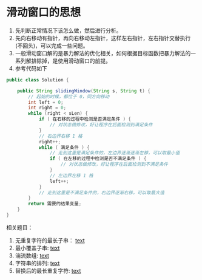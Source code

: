 # 滑动窗口的思想
1. 先判断正常情况下该怎么做，然后进行分析。
2. 先向右移动有指针，再向右移动左指针，这样左右指针，左右指针交替执行(不回头)，可以完成一些问题。
3. 一般滑动窗口解的是暴力解法的优化相关，如何根据目标函数把暴力解法的一系列解排除掉，是使用滑动窗口的前提。
4. 参考代码如下

```java
public class Solution {

    public String slidingWindow(String s, String t) {
        // 起始的时候，都位于 0，同方向移动
        int left = 0;
        int right = 0;
        while (right < sLen) {
            if ( 在右移的过程中检测是否满足条件 ) {
                // 对状态做修改，好让程序在后面检测到满足条件
            }
            // 右边界右移 1 格
            right++;
            while ( 满足条件 ) {
                // 走到这里是满足条件的，左边界逐渐逐渐左移，可以取最小值
                if ( 在左移的过程中检测是否不满足条件 ) {
                    // 对状态做修改，好让程序在后面检测到不满足条件
                }
                // 左边界左移 1 格
                left++;
            }
            // 走到这里是不满足条件的，右边界逐渐右移，可以取最大值
        }
        return 需要的结果变量;
    }
}
```
相关题目：
1. 无重复字符的最长子串： [text](https://leetcode.cn/problems/longest-substring-without-repeating-characters/)
2. 最小覆盖子串: [text](https://leetcode.cn/problems/minimum-window-substring/)
3. 湍流数组: [text](https://leetcode.cn/problems/longest-turbulent-subarray/)
4. 字符串的排列: [text](https://leetcode.cn/problems/permutation-in-string/)
5. 替换后的最长重复字符: [text](https://leetcode.cn/problems/longest-repeating-character-replacement/description/)
